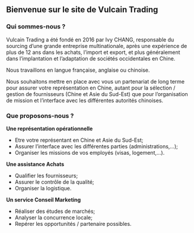 ## Bienvenue sur le site de Vulcain Trading

### Qui sommes-nous ?

Vulcain Trading a été fondé en 2016 par Ivy CHANG, responsable du sourcing d’une grande entreprise multinationale, après une expérience de plus de 12 ans dans les achats, l’import et export, et plus généralement dans l’implantation et l’adaptation de sociétés occidentales en Chine.

Nous travaillons en langue française, anglaise ou chinoise.

Nous souhaitons mettre en place avec vous un partenariat de long terme pour assurer votre représentation en Chine, autant pour la sélection / gestion de fournisseurs (Chine et Asie du Sud-Est) que pour l’organisation de mission et l’interface avec les différentes autorités chinoises.

### Que proposons-nous ?

**Une représentation opérationnelle**

- Etre votre représentant en Chine et Asie du Sud-Est;
- Assurer l’interface avec les différentes parties (administrations,…);
- Organiser les missions de vos employés (visas, logement,…).

**Une assistance Achats**

- Qualifier les fournisseurs;
- Assurer le contrôle de la qualité;
- Organiser la logistique.

**Un service Conseil Marketing**

- Réaliser des études de marchés;
- Analyser la concurrence locale;
- Repérer les opportunités / partenaire possibles.
